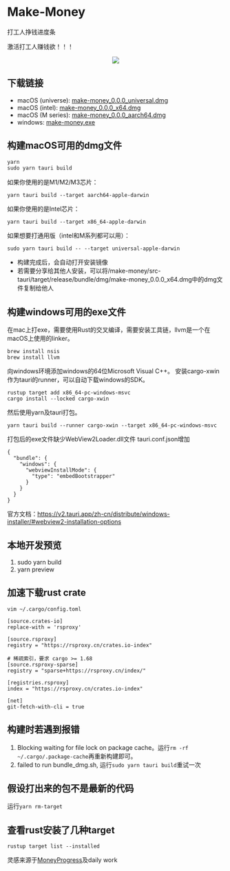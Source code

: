 # Make-Money

打工人挣钱进度条

激活打工人赚钱欲！！！

<p align="center">
  <!-- <img src="https://imgur.com/EUCZEB6.png" /> -->
  <img src="https://imgur.com/KQzZkAF.gif" />
</p>

## 下载链接
- macOS (universe): [make-money_0.0.0_universal.dmg](./download/make-money_0.0.0_universal.dmg)
- macOS (intel): [make-money_0.0.0_x64.dmg](./download/make-money_0.0.0_x64.dmg)
- macOS (M series): [make-money_0.0.0_aarch64.dmg](./download/make-money_0.0.0_aarch64.dmg)
- windows: [make-money.exe](./download/make-money.exe)

## 构建macOS可用的dmg文件
```js
yarn
sudo yarn tauri build
```

如果你使用的是M1/M2/M3芯片：
```
yarn tauri build --target aarch64-apple-darwin
```
如果你使用的是Intel芯片：
```
yarn tauri build --target x86_64-apple-darwin
```

如果想要打通用版（intel和M系列都可以用）：
```
sudo yarn tauri build -- --target universal-apple-darwin
```

- 构建完成后，会自动打开安装镜像
- 若需要分享给其他人安装，可以将/make-money/src-tauri/target/release/bundle/dmg/make-money_0.0.0_x64.dmg中的dmg文件复制给他人




## 构建windows可用的exe文件

在mac上打exe，需要使用Rust的交叉编译，需要安装工具链，llvm是一个在macOS上使用的linker。
```
brew install nsis
brew install llvm
```
向windows环境添加windows的64位Microsoft Visual C++。
安装cargo-xwin作为tauri的runner，可以自动下载windows的SDK。
```
rustup target add x86_64-pc-windows-msvc
cargo install --locked cargo-xwin
```
然后使用yarn及tauri打包。
```
yarn tauri build --runner cargo-xwin --target x86_64-pc-windows-msvc
```

打包后的exe文件缺少WebView2Loader.dll文件
tauri.conf.json增加
```
{
  "bundle": {
    "windows": {
      "webviewInstallMode": {
        "type": "embedBootstrapper"
      }
    }
  }
}
```
官方文档：https://v2.tauri.app/zh-cn/distribute/windows-installer/#webview2-installation-options

## 本地开发预览
1. sudo yarn build
2. yarn preview

## 加速下载rust crate
```
vim ~/.cargo/config.toml
```
```
[source.crates-io]
replace-with = 'rsproxy'

[source.rsproxy]
registry = "https://rsproxy.cn/crates.io-index"

# 稀疏索引，要求 cargo >= 1.68
[source.rsproxy-sparse]
registry = "sparse+https://rsproxy.cn/index/"

[registries.rsproxy]
index = "https://rsproxy.cn/crates.io-index"

[net]
git-fetch-with-cli = true

```


## 构建时若遇到报错

1. Blocking waiting for file lock on package cache。运行`rm -rf ~/.cargo/.package-cache`再重新构建即可。
2. failed to run bundle_dmg.sh, 运行`sudo yarn tauri build`重试一次

## 假设打出来的包不是最新的代码
运行`yarn rm-target`


## 查看rust安装了几种target
`rustup target list --installed`


灵感来源于[MoneyProgress](https://github.com/Lakr233/MoneyProgress)及daily work